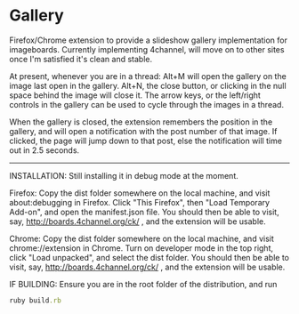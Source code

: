 # Gallery

Firefox/Chrome extension to provide a slideshow gallery implementation for imageboards. Currently implementing 4channel, will move on to other sites once I'm satisfied it's clean and stable.

At present, whenever you are in a thread: Alt+M will open the gallery on the image last open in the gallery. Alt+N, the close button, or clicking in the null space behind the image will close it. The arrow keys, or the left/right controls in the gallery can be used to cycle through the images in a thread.

When the gallery is closed, the extension remembers the position in the gallery, and will open a notification with the post number of that image. If clicked, the page will jump down to that post, else the notification will time out in 2.5 seconds.


***

INSTALLATION:
Still installing it in debug mode at the moment.

Firefox: Copy the dist folder somewhere on the local machine, and visit about:debugging in Firefox. Click "This Firefox", then "Load Temporary Add-on", and open the manifest.json file. You should then be able to visit, say, http://boards.4channel.org/ck/ , and the extension will be usable.

Chrome: Copy the dist folder somewhere on the local machine, and visit chrome://extension in Chrome. Turn on developer mode in the top right, click "Load unpacked", and select the dist folder. You should then be able to visit, say, http://boards.4channel.org/ck/ , and the extension will be usable.

IF BUILDING: Ensure you are in the root folder of the distribution, and run
```ruby
ruby build.rb
```
